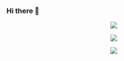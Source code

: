 ### Hi there 👋

<!--
**luckyouo/luckyouo** is a ✨ _special_ ✨ repository because its `README.md` (this file) appears on your GitHub profile.

Here are some ideas to get you started:

- 🔭 I’m currently working on ...
- 🌱 I’m currently learning ...
- 👯 I’m looking to collaborate on ...
- 🤔 I’m looking for help with ...
- 💬 Ask me about ...
- 📫 How to reach me: ...
- 😄 Pronouns: ...
- ⚡ Fun fact: ...
-->

<p align="center">
  <a href="https://github.com/luckyouo">
    <img src="https://github-profile-trophy.vercel.app/?username=luckyouo&theme=darkhub" />
  </a>
</p>
<p align="center">
  <a href="https://github.com/luckyouo">
    <img src="https://github-readme-stats.vercel.app/api?username=luckyouo&theme=dracula&show_icons=true" />    
  </a>
</p>
<p align="center">
  <a href="https://github.com/luckyouo">
    <img src="https://github-readme-stats.vercel.app/api/top-langs/?username=luckyouo&layout&theme=dracula&layout=compact" />
  </a>
</p>
